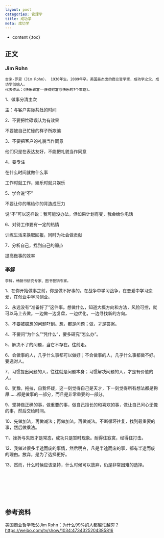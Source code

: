 ```yaml
---
layout: post
categories: 管理学
title: 成功学
meta: 成功学
---
```

* content
{:toc}

## 正文

### Jim Rohn

```
吉米·罗恩（Jim Rohn）， 1930年生，2009年卒。美国最杰出的商业哲学家，成功学之父、成功学创始人。
代表作品：《快乐致富——获得财富与快乐的7个策略》。 
```

1、做事分清主次

主：与客户实际共处的时间

2、不要把忙碌误认为有效果

不要被自己忙碌的样子所欺骗

3、不要把客户的礼貌当作同意

他们只是在表达友好，不能把礼貌当作同意

4、要专注

在什么时间就做什么事

工作时就工作，娱乐时就只娱乐

5、学会说“不”

不要让你的嘴给你的背造成压力

说“不”可以这样说：我可能没办法，但如果计划有变，我会给你电话

6、对待工作要有一定的热情

训练生活来换取回报，同时为社会做贡献

7、分析自己，找到自己的弱点

提高做事的效率

### 李鲆

```
李鲆，畅销书研究专家、图书营销专家。
```

1、在你开始做事之前，你是做不好事的。在战争中学习战争，在恋爱中学习恋爱，在创业中学习创业。

2、永远没有“准备好了”这件事。想做什么，知道大概方向和方法，风险可控，就可以马上去做。一边做一边复盘，一边优化，一边寻找新的方向。

3、不要被臆想的问题吓到。想，都是问题；做，才是答案。

4、不要问“为什么”“凭什么”，要多研究“怎么办”。

5、解决不了的问题，当它不存在。往前走。

6、会做事的人，几乎什么事都可以做好；不会做事的人，几乎什么事都做不好。要选对人。

7、习惯提出问题的人，往往就是问题本身；习惯解决问题的人，才是有价值的人。

8、犹豫，拖拉，自我怀疑，这一刻觉得自己是天才，下一刻觉得所有想法都是狗屎……都是做事的一部分，而且是非常重要的一部分。 

9、坚持做正确的事，做重要的事，做自己擅长的和喜欢的事，做让自己问心无愧的事，然后交给时间。

10、先做加法，再做减法；再做加法，再做减法。不断循环往复，找到最重要的事，然后做乘法。

11、挫折与失败才是常态，成功只是暂时现象。耐得住寂寞，经得住打击。

12、我做过很多半途而废的事情，然后明白，凡是半途而废的事，都有半途而废的理由。放弃，是为了选择更好。

13、然而，什么时候应该坚持，什么时候可以放弃，仍是非常困难的选择。

<br/><br/><br/><br/><br/>
## 参考资料

美国商业哲学教父Jim Rohn：为什么99%的人都越忙越穷？ <https://weibo.com/tv/show/1034:4734325204385816>
